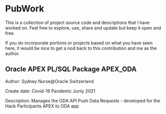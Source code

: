 # PubWork

This is a collection of project source code and descriptions that I have worked on. Feel free to explore, use, share and update but keep it open and free. 

If you do incorporate portions or projects based on what you have seen here, it would be nice to get a nod back to this contribution and me as the author.

## Oracle APEX PL/SQL Package APEX_ODA
Author:      Sydney Nurse@Oracle Switzerland

Create date: Covid-19 Pandemic Junly 2021

Description: Manages the ODA API Push Data Requests - developed for the Hack Participants APEX to ODA app
